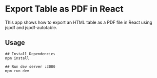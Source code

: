 # Export Table as PDF in React
This app shows how to export an HTML table as a PDF file in React using jspdf and jspdf-autotable.

## Usage
```
## Install Dependencies
npm install

## Run dev server :3000
npm run dev
```
